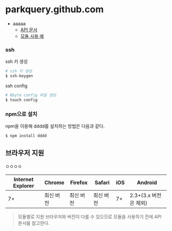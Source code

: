 # parkquery.github.com
* aaaaa
  - [API 문서](http://parkquery.github.io)
  - [모듈 사용 예](http://parkquery.github.io)

### ssh 

ssh 키 생성

```bash
# ssh 키 생성
$ ssh-keygen
```

ssh config

```bash
# 0byte config 파일 생성
$ touch config
```

### npm으로 설치

npm을 이용해 dddd를 설치하는 방법은 다음과 같다.

```bash
$ npm install dddd
```

## 브라우저 지원

ㅇㅇㅇㅇ

|Internet Explorer|Chrome|Firefox|Safari|iOS|Android|
|---|---|---|---|---|---|
|7+|최신 버전|최신 버전|최신 버전|7+|2.3+(3.x 버전은 제외)|

> 모듈별로 지원 브라우저와 버전이 다를 수 있으므로 모듈을 사용하기 전에 API 문서를 참고한다.